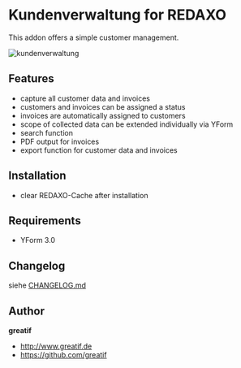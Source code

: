 # Kundenverwaltung for REDAXO
This addon offers a simple customer management.

![kundenverwaltung](IMG.png)

## Features

- capture all customer data and invoices
- customers and invoices can be assigned a status
- invoices are automatically assigned to customers
- scope of collected data can be extended individually via YForm
- search function
- PDF output for invoices
- export function for customer data and invoices

## Installation

- clear REDAXO-Cache after installation

## Requirements

- YForm 3.0

## Changelog

siehe [CHANGELOG.md](https://github.com/greatif/kundenverwaltung/blob/master/CHANGELOG.md)

## Author

**greatif**

* http://www.greatif.de
* https://github.com/greatif
